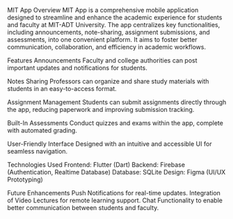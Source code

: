MIT App
Overview
MIT App is a comprehensive mobile application designed to streamline and enhance the academic experience for students and faculty at MIT-ADT University. The app centralizes key functionalities, including announcements, note-sharing, assignment submissions, and assessments, into one convenient platform. It aims to foster better communication, collaboration, and efficiency in academic workflows.

Features
Announcements
Faculty and college authorities can post important updates and notifications for students.

Notes Sharing
Professors can organize and share study materials with students in an easy-to-access format.

Assignment Management
Students can submit assignments directly through the app, reducing paperwork and improving submission tracking.

Built-In Assessments
Conduct quizzes and exams within the app, complete with automated grading.

User-Friendly Interface
Designed with an intuitive and accessible UI for seamless navigation.

Technologies Used
Frontend: Flutter (Dart)
Backend: Firebase (Authentication, Realtime Database)
Database: SQLite
Design: Figma (UI/UX Prototyping)

Future Enhancements
Push Notifications for real-time updates.
Integration of Video Lectures for remote learning support.
Chat Functionality to enable better communication between students and faculty.
